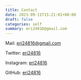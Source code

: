 ```yaml
---
title: Contact
date: 2023-09-11T15:21:01+08:00
draft: false
categories: self
summary: eri24816@gmail.com
---
```


Mail: eri24816@gmail.com

Twitter: [eri24816](https://twitter.com/eri24816)
 
Instagram: [eri24816](https://www.instagram.com/eri24816/)

GitHub: [eri24816](https://github.com/eri24816/)